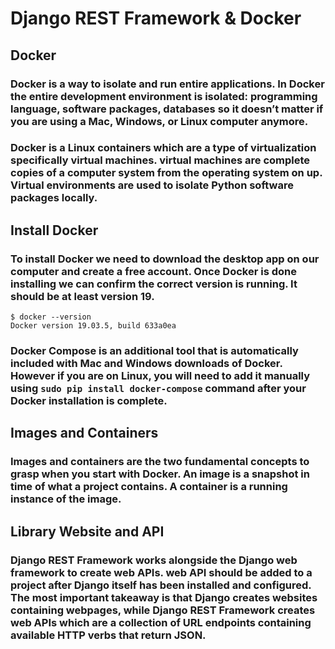 # Django REST Framework & Docker
## Docker
###  Docker is a way to isolate and run entire applications. In Docker the entire development environment is isolated: programming language, software packages, databases so  it doesn’t matter if you are using a Mac, Windows, or Linux computer anymore.
### Docker is a Linux containers which are a type of virtualization specifically virtual machines. virtual machines are complete copies of a computer system from the operating system on up. Virtual environments are used to isolate Python software packages locally.
## Install Docker
### To install Docker we need to download the desktop app on our computer and create a free account. Once Docker is done installing we can confirm the correct version is running. It should be at least version 19.
```
$ docker --version
Docker version 19.03.5, build 633a0ea
```
### Docker Compose is an additional tool that is automatically included with Mac and Windows downloads of Docker. However if you are on Linux, you will need to add it manually using `sudo pip install docker-compose` command after your Docker installation is complete.
## Images and Containers
### Images and containers are the two fundamental concepts to grasp when you start with Docker. An image is a snapshot in time of what a project contains. A container is a running instance of the image.
## Library Website and API
### Django REST Framework works alongside the Django web framework to create web APIs. web API should be added to a project after Django itself has been installed and configured. The most important takeaway is that Django creates websites containing webpages, while Django REST Framework creates web APIs which are a collection of URL endpoints containing available HTTP verbs that return JSON. 